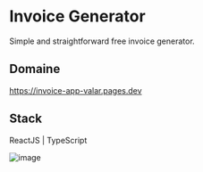 # Invoice Generator

Simple and straightforward free invoice generator.

## Domaine

 https://invoice-app-valar.pages.dev


## Stack

ReactJS | TypeScript

![image](https://user-images.githubusercontent.com/53140327/222091076-33e7857f-ffb4-4127-a4a3-752c8a6b935b.png)

